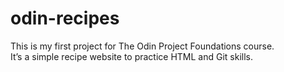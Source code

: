 # odin-recipes

This is my first project for The Odin Project Foundations course.  
It’s a simple recipe website to practice HTML and Git skills.
